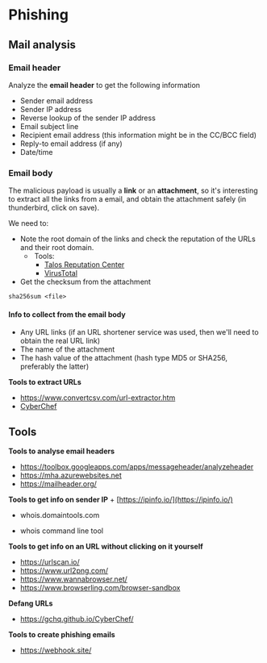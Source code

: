 # Phishing

## Mail analysis 

### Email header

Analyze the **email header** to get the following information
- Sender email address 
- Sender IP address
- Reverse lookup of the sender IP address
- Email subject line
- Recipient email address (this information might be in the CC/BCC field)
- Reply-to email address (if any)
- Date/time

### Email body

The malicious payload is usually a **link** or an **attachment**, so it's interesting to extract all the links from a email, and obtain the attachment safely (in thunderbird, click on save).

We need to:
+ Note the root domain of the links and check the reputation of the URLs and their root domain.
	+  Tools: 
	  + [Talos Reputation Center](https://talosintelligence.com/reputation)
	  + [VirusTotal](https://www.virustotal.com/gui/)
+ Get the checksum from the attachment
```shell
sha256sum <file>
```


#### Info to collect from the email body
- Any URL links (if an URL shortener service was used, then we'll need to obtain the real URL link)
- The name of the attachment
- The hash value of the attachment (hash type MD5 or SHA256, preferably the latter)

**Tools to extract URLs**
+ https://www.convertcsv.com/url-extractor.htm
+ [CyberChef](https://gchq.github.io/CyberChef/)



## Tools

**Tools to analyse email headers**
+ https://toolbox.googleapps.com/apps/messageheader/analyzeheader
+ https://mha.azurewebsites.net
+ https://mailheader.org/

**Tools to get info on sender IP**
+ [https://ipinfo.io/](https://ipinfo.io/)
- whois.domaintools.com
+ whois command line tool

**Tools to get info on an URL without clicking on it yourself**
+ https://urlscan.io/
+ https://www.url2png.com/
+ https://www.wannabrowser.net/
+ https://www.browserling.com/browser-sandbox

**Defang URLs**
+ https://gchq.github.io/CyberChef/

**Tools to create phishing emails**
+ https://webhook.site/